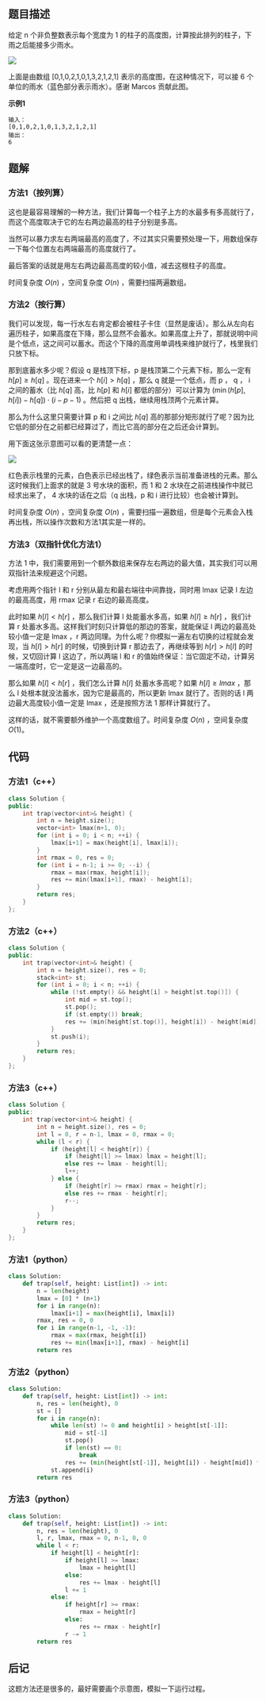 ## 题目描述
给定 n 个非负整数表示每个宽度为 1 的柱子的高度图，计算按此排列的柱子，下雨之后能接多少雨水。

![](1.png)

上面是由数组 [0,1,0,2,1,0,1,3,2,1,2,1] 表示的高度图，在这种情况下，可以接 6 个单位的雨水（蓝色部分表示雨水）。感谢 Marcos 贡献此图。

**示例1**
```text
输入：
[0,1,0,2,1,0,1,3,2,1,2,1]
输出：
6
```

## 题解
### 方法1（按列算）
这也是最容易理解的一种方法，我们计算每一个柱子上方的水最多有多高就行了，而这个高度取决于它的左右两边最高的柱子分别是多高。

当然可以暴力求左右两端最高的高度了，不过其实只需要预处理一下，用数组保存一下每个位置左右两端最高的高度就行了。

最后答案的话就是用左右两边最高高度的较小值，减去这根柱子的高度。

时间复杂度 $O(n)$ ，空间复杂度 $O(n)$ ，需要扫描两遍数组。

### 方法2（按行算）
我们可以发现，每一行水左右肯定都会被柱子卡住（显然是废话）。那么从左向右遍历柱子，如果高度在下降，那么显然不会蓄水。如果高度上升了，那就说明中间是个低点，这之间可以蓄水。而这个下降的高度用单调栈来维护就行了，栈里我们只放下标。

那到底蓄水多少呢？假设 q 是栈顶下标，p 是栈顶第二个元素下标，那么一定有 $h[p] \ge h[q]$ 。现在进来一个 $h[i] > h[q]$ ，那么 q 就是一个低点，而 p ， q ， i 之间的蓄水（比 $h[q]$ 高，比 $h[p]$ 和 $h[i]$ 都低的部分）可以计算为 $(\min(h[p], h[i]) - h[q])\cdot(i - p - 1)$ 。然后把 q 出栈，继续用栈顶两个元素计算。

那么为什么这里只需要计算 p 和 i 之间比 $h[q]$ 高的那部分矩形就行了呢？因为比它低的部分在之前都已经算过了，而比它高的部分在之后还会计算到。

用下面这张示意图可以看的更清楚一点：

![](1.jpg)

红色表示栈里的元素，白色表示已经出栈了，绿色表示当前准备进栈的元素。那么这时候我们上面求的就是 3 号水块的面积，而 1 和 2 水块在之前进栈操作中就已经求出来了， 4 水块的话在之后（q 出栈，p 和 i 进行比较）也会被计算到。

时间复杂度 $O(n)$ ，空间复杂度 $O(n)$ ，需要扫描一遍数组，但是每个元素会入栈再出栈，所以操作次数和方法1其实是一样的。

### 方法3（双指针优化方法1）
方法 1 中，我们需要用到一个额外数组来保存左右两边的最大值，其实我们可以用双指针法来规避这个问题。

考虑用两个指针 l 和 r 分别从最左和最右端往中间靠拢，同时用 lmax 记录 l 左边的最高高度，用 rmax 记录 r 右边的最高高度。

此时如果 $h[l] < h[r]$ ，那么我们计算 l 处能蓄水多高，如果 $h[l] \ge h[r]$ ，我们计算 r 处蓄水多高。这样我们时刻只计算低的那边的答案，就能保证 l 两边的最高处较小值一定是 lmax ，r 两边同理。为什么呢？你模拟一遍左右切换的过程就会发现，当 $h[l] > h[r]$ 的时候，切换到计算 r 那边去了，再继续等到 $h[r] > h[l]$ 的时候，又切回计算 l 这边了，所以两端 l 和 r 的值始终保证：当它固定不动，计算另一端高度时，它一定是这一边最高的。

那么如果 $h[l] < h[r]$ ，我们怎么计算 $h[l]$ 处蓄水多高呢？如果 $h[l] \ge lmax$ ，那么 l 处根本就没法蓄水，因为它是最高的，所以更新 lmax 就行了。否则的话 l 两边最大高度较小值一定是 lmax ，还是按照方法 1 那样计算就行了。

这样的话，就不需要额外维护一个高度数组了。时间复杂度 $O(n)$ ，空间复杂度 $O(1)$。

## 代码
### 方法1（c++）
```cpp
class Solution {
public:
    int trap(vector<int>& height) {
        int n = height.size();
        vector<int> lmax(n+1, 0);
        for (int i = 0; i < n; ++i) {
            lmax[i+1] = max(height[i], lmax[i]);
        }
        int rmax = 0, res = 0;
        for (int i = n-1; i >= 0; --i) {
            rmax = max(rmax, height[i]);
            res += min(lmax[i+1], rmax) - height[i];
        }
        return res;
    }
};
```

### 方法2（c++）
```cpp
class Solution {
public:
    int trap(vector<int>& height) {
        int n = height.size(), res = 0;
        stack<int> st;
        for (int i = 0; i < n; ++i) {
            while (!st.empty() && height[i] > height[st.top()]) {
                int mid = st.top();
                st.pop();
                if (st.empty()) break;
                res += (min(height[st.top()], height[i]) - height[mid]) * (i - st.top() - 1);
            }
            st.push(i);
        }
        return res;
    }
};
```

### 方法3（c++）
```cpp
class Solution {
public:
    int trap(vector<int>& height) {
        int n = height.size(), res = 0;
        int l = 0, r = n-1, lmax = 0, rmax = 0;
        while (l < r) {
            if (height[l] < height[r]) {
                if (height[l] >= lmax) lmax = height[l];
                else res += lmax - height[l];
                l++;
            } else {
                if (height[r] >= rmax) rmax = height[r];
                else res += rmax - height[r];
                r--;
            }
        }
        return res;
    }
};
```

### 方法1（python）
```python
class Solution:
    def trap(self, height: List[int]) -> int:
        n = len(height)
        lmax = [0] * (n+1)
        for i in range(n):
            lmax[i+1] = max(height[i], lmax[i])
        rmax, res = 0, 0
        for i in range(n-1, -1, -1):
            rmax = max(rmax, height[i])
            res += min(lmax[i+1], rmax) - height[i]
        return res
```

### 方法2（python）
```python
class Solution:
    def trap(self, height: List[int]) -> int:
        n, res = len(height), 0
        st = []
        for i in range(n):
            while len(st) != 0 and height[i] > height[st[-1]]:
                mid = st[-1]
                st.pop()
                if len(st) == 0:
                    break
                res += (min(height[st[-1]], height[i]) - height[mid]) * (i - st[-1] - 1)
            st.append(i)
        return res
```

### 方法3（python）
```python
class Solution:
    def trap(self, height: List[int]) -> int:
        n, res = len(height), 0
        l, r, lmax, rmax = 0, n-1, 0, 0
        while l < r:
            if height[l] < height[r]:
                if height[l] >= lmax:
                    lmax = height[l]
                else:
                    res += lmax - height[l]
                l += 1
            else:
                if height[r] >= rmax:
                    rmax = height[r]
                else:
                    res += rmax - height[r]
                r -= 1
        return res
```

## 后记
这题方法还是很多的，最好需要画个示意图，模拟一下运行过程。